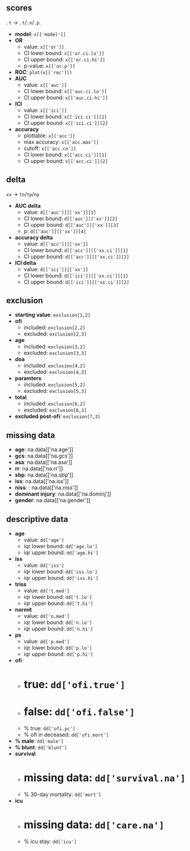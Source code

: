 scores
------
`.t` -> `.t`/`.n`/`.p`.

- **model**: `x[['model']]`
- **OR** 
  - value: `x[['or']]`
  - CI lower bound: `x[['or.ci.lo']]`
  - CI upper bound: `x[['or.ci.hi']]`
  - p-value: `x[['or.p']]`
- **ROC**: `plot(x[['roc']])`
- **AUC**
  - value: `x[['auc']]`
  - CI lower bound: `x[['auc.ci.lo']]`
  - CI upper bound: `x[['auc.ci.hi']]`
- **ICI**
  - value: `x[['ici']]`
  - CI lower bound: `x[['ici.ci']][1]`
  - CI upper bound: `x[['ici.ci']][2]`  
- **accuracy**
  - plottable: `x[['acc']]`
  - max accuracy: `x[['acc.max']]`
  - cutoff: `x[['acc.co']]`
  - CI lower bound: `x[['acc.ci']][1]`
  - CI upper bound: `x[['acc.ci']][2]`  

delta
------
`xx` -> `tn`/`tp`/`np`

- **AUC delta**
  - value: `d[['auc']][['xx']][1]`
  - CI lower bound: `d[['auc']]['xx']][2]`
  - CI upper bound: `d[['auc']]['xx']][3]`
  - p: `d[['auc']][['xx']][4]`
- **accuracy delta**
  - value: `d[['acc']][['xx']]`
  - CI lower bound: `d[['acc']][['xx.ci']][1]`
  - CI upper bound: `d[['acc']][['xx.ci']][2]`
- **ICI delta**
  - value: `d[['ici']][['xx']]`
  - CI lower bound: `d[['ici']][['xx.ci']][1]`
  - CI upper bound: `d[['ici']][['xx.ci']][2]`

exclusion
---------
- **starting value**: `exclusion[1,2]`
- **ofi**
  - included: `exclusion[2,2]`
  - excluded: `exclusion[2,3]`
- **age**
  - included: `exclusion[3,2]`
  - excluded: `exclusion[3,3]`
- **doa**
  - included: `exclusion[4,2]`
  - excluded: `exclusion[4,3]`
- **paramters**
  - included: `exclusion[5,2]`
  - excluded: `exclusion[5,3]`
- **total**
  - included: `exclusion[6,2]`
  - excluded: `exclusion[6,3]`
- **excluded post-ofi**: `exclusion[7,3]`

missing data
------------
- **age**: na.data[['na.age']]
- **gcs**: na.data[['na.gcs']]
- **asa**: na.data[['na.asa']]
- **rr**: na.data[['na.rr']]
- **sbp**: na.data[['na.sbp']]
- **iss**: na.data[['na.iss']]
- **niss**: : na.data[['na.niss']]
- **dominant injury**: na.data[['na.dominj']]
- **gender**: na.data[['na.gender']]

descriptive data
---------------
- **age**
  - value: `dd['age']`
  - iqr lower bound: `dd['age.lo']`
  - iqr upper bound: `dd['age.hi']`
- **iss**
  - value: `dd['iss']`
  - iqr lower bound: `dd['iss.lo']`
  - iqr upper bound: `dd['iss.hi']`
- **triss**
  - value: `dd['t.med']`
  - iqr lower bound: `dd['t.lo']`
  - iqr upper bound: `dd['t.hi']`
- **normit**
  - value: `dd['n.med']`
  - iqr lower bound: `dd['n.lo']`
  - iqr upper bound: `dd['n.hi']`
- **ps**
  - value: `dd['p.med']`
  - iqr lower bound: `dd['p.lo']`
  - iqr upper bound: `dd['p.hi']`
- **ofi**
  - # true: `dd['ofi.true']`
  - # false: `dd['ofi.false']`
  - % true: `dd['ofi.pc']`
  - % ofi in deceased: `dd['ofi.mort']`
- **% male**: `dd['male']`
- **% blunt**: `dd['blunt']`
- **survival**
  - # missing data: `dd['survival.na']`
  - % 30-day mortality: `dd['mort']`
- **icu**
  - # missing data: `dd['care.na']`
  - % icu stay: `dd['icu']`
